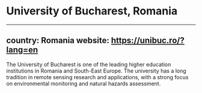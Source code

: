 # University of Bucharest, Romania
---
country: Romania
website: https://unibuc.ro/?lang=en
---

The University of Bucharest is one of the leading higher education institutions in Romania and South-East Europe. The university has a long tradition in remote sensing research and applications, with a strong focus on environmental monitoring and natural hazards assessment.
